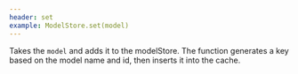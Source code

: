 ```yaml
---
header: set
example: ModelStore.set(model)
---
```


Takes the `model` and adds it to the modelStore.  The function generates a key based on the model name and id, then inserts it into the cache.

